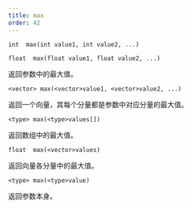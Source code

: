 ```yaml
---
title: max
order: 42
---
```

`int  max(int value1, int value2, ...)`

`float  max(float value1, float value2, ...)`

返回参数中的最大值。

`<vector> max(<vector>value1, <vector>value2, ...)`

返回一个向量，其每个分量都是参数中对应分量的最大值。

`<type> max(<type>values[])`

返回数组中的最大值。

`float  max(<vector>values)`

返回向量各分量中的最大值。

`<type> max(<type>value)`

返回参数本身。
